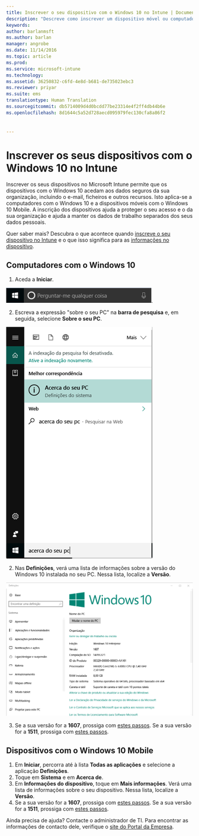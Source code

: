 ```yaml
---
title: Inscrever o seu dispositivo com o Windows 10 no Intune | Documentos da Microsoft
description: "Descreve como inscrever um dispositivo móvel ou computador com o Windows 10 no Intune"
keywords: 
author: barlanmsft
ms.author: barlan
manager: angrobe
ms.date: 11/14/2016
ms.topic: article
ms.prod: 
ms.service: microsoft-intune
ms.technology: 
ms.assetid: 36250832-c6fd-4e8d-b681-de735023ebc3
ms.reviewer: priyar
ms.suite: ems
translationtype: Human Translation
ms.sourcegitcommit: db5714009d4d0bcdd77be23314e4f2ff4db44b6e
ms.openlocfilehash: 8d1644c5a52d728aecd095979fec130cfa8a86f2


---
```



# <a name="enroll-your-windows-10-devices-in-intune"></a>Inscrever os seus dispositivos com o Windows 10 no Intune

Inscrever os seus dispositivos no Microsoft Intune permite que os dispositivos com o Windows 10 acedam aos dados seguros da sua organização, incluindo o e-mail, ficheiros e outros recursos. Isto aplica-se a computadores com o Windows 10 e a dispositivos móveis com o Windows 10 Mobile. A inscrição dos dispositivos ajuda a proteger o seu acesso e o da sua organização e ajuda a manter os dados de trabalho separados dos seus dados pessoais.

Quer saber mais? Descubra o que acontece quando [inscreve o seu dispositivo no Intune](what-happens-if-you-install-the-company-portal-app-and-enroll-your-device-in-intune-windows.md) e o que isso significa para as [informações no dispositivo](what-can-your-it-administrator-see-when-you-enroll-your-device-in-intune-windows.md).

## <a name="windows-10-desktop-devices"></a>Computadores com o Windows 10
1.  Aceda a __Iniciar__.

 ![Menu Iniciar do Windows](../media/windows-start-menu.png).

2. Escreva a expressão "sobre o seu PC" na __barra de pesquisa__ e, em seguida, selecione __Sobre o seu PC__.

 ![definições de pesquisa para Sobre o seu PC](../media/searching_for_about_your_pc.png)

2.  Nas __Definições__, verá uma lista de informações sobre a versão do Windows 10 instalada no seu PC. Nessa lista, localize a __Versão__.

 ![Sobre o Seu PC com o Windows 10](../media/settings_about_pc.png)

3.  Se a sua versão for a __1607__, prossiga com [estes passos](enroll-your-w10-device-access-work-or-school.md). Se a sua versão for a __1511__, prossiga com [estes passos](enroll-your-w10-device-your-account.md).

## <a name="windows-10-mobile-devices"></a>Dispositivos com o Windows 10 Mobile

1.  Em __Iniciar__, percorra até à lista __Todas as aplicações__ e selecione a aplicação __Definições__.
2.  Toque em __Sistema__ e em __Acerca de__.
3.  Em __Informações do dispositivo__, toque em __Mais informações__. Verá uma lista de informações sobre o seu dispositivo. Nessa lista, localize a __Versão__.
4.  Se a sua versão for a __1607__, prossiga com [estes passos](enroll-your-w10-device-access-work-or-school.md). Se a sua versão for a __1511__, prossiga com [estes passos](enroll-your-w10-device-your-account.md).

Ainda precisa de ajuda? Contacte o administrador de TI. Para encontrar as informações de contacto dele, verifique o [site do Portal da Empresa](http://portal.manage.microsoft.com).



<!--HONumber=Dec16_HO3-->


